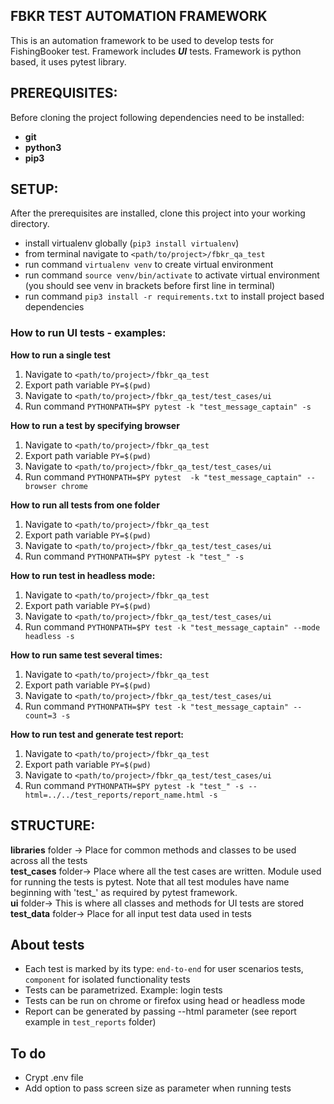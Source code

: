## FBKR TEST AUTOMATION FRAMEWORK
This is an automation framework to be used to develop tests for FishingBooker test.
Framework includes ***UI*** tests.
Framework is python based, it uses pytest library.

## PREREQUISITES:
Before cloning the project following dependencies need to be installed:
- **git** 
- **python3**
- **pip3** 

## SETUP:
After the prerequisites are installed, clone this project into your working
directory.

- install virtualenv globally (`pip3 install virtualenv`)
- from terminal navigate to `<path/to/project>/fbkr_qa_test`
- run command `virtualenv venv` to create virtual environment
- run command `source venv/bin/activate` to activate virtual environment (you should see venv in brackets before first line in terminal)
- run command `pip3 install -r requirements.txt` to install project based dependencies


### How to run UI tests - examples:

**How to run a single test**
1. Navigate to `<path/to/project>/fbkr_qa_test`
2. Export path variable `PY=$(pwd)`
3. Navigate to `<path/to/project>/fbkr_qa_test/test_cases/ui`
4. Run command `PYTHONPATH=$PY pytest -k "test_message_captain" -s`

**How to run a test by specifying browser**<br>
1. Navigate to `<path/to/project>/fbkr_qa_test`
2. Export path variable `PY=$(pwd)`
3. Navigate to `<path/to/project>/fbkr_qa_test/test_cases/ui`
4. Run command `PYTHONPATH=$PY pytest  -k "test_message_captain" --browser chrome`

**How to run all tests from one folder**<br>
1. Navigate to `<path/to/project>/fbkr_qa_test`
2. Export path variable `PY=$(pwd)`
3. Navigate to `<path/to/project>/fbkr_qa_test/test_cases/ui`
4. Run command `PYTHONPATH=$PY pytest -k "test_" -s`

**How to run test in headless mode:**<br>
1. Navigate to `<path/to/project>/fbkr_qa_test`
2. Export path variable `PY=$(pwd)`
3. Navigate to `<path/to/project>/fbkr_qa_test/test_cases/ui`
4. Run command `PYTHONPATH=$PY test -k "test_message_captain" --mode headless -s` 

**How to run same test several times:**<br>
1. Navigate to `<path/to/project>/fbkr_qa_test`
2. Export path variable `PY=$(pwd)`
3. Navigate to `<path/to/project>/fbkr_qa_test/test_cases/ui`
4. Run command `PYTHONPATH=$PY test -k "test_message_captain" --count=3 -s` 

**How to run test and generate test report:**<br>
1. Navigate to `<path/to/project>/fbkr_qa_test`
2. Export path variable `PY=$(pwd)`
3. Navigate to `<path/to/project>/fbkr_qa_test/test_cases/ui`
4. Run command `PYTHONPATH=$PY pytest -k "test_" -s --html=../../test_reports/report_name.html -s` 

## STRUCTURE:
**libraries** folder -> Place for common methods and classes to be used across all the
tests<br>
**test_cases** folder-> Place where all the test cases are written. Module used for 
running the tests is pytest. Note that all test modules have name beginning with 'test_'
as required by pytest framework. <br>
**ui**  folder-> This is where all classes and methods for UI tests are stored <br>
**test_data**  folder-> Place for all input test data used in tests<br>

## About tests
- Each test is marked by its type: `end-to-end` for user scenarios tests, `component` for isolated functionality tests
- Tests can be parametrized. Example: login tests
- Tests can be run on chrome or firefox using head or headless mode
- Report can be generated by passing --html parameter (see report example in `test_reports` folder)

## To do
- Crypt .env file
- Add option to pass screen size as parameter when running tests









